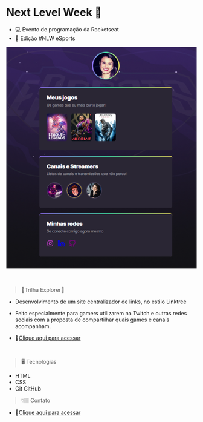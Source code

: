# Next Level Week 🚀

- 💻 Evento de programação da Rocketseat 
- 🚩 Edição #NLW eSports

![preview](./.github/preview.png)

<br>

>🔹Trilha Explorer🔹

- Desenvolvimento de um site centralizador de links, no estilo Linktree

- Feito especialmente para gamers utilizarem na Twitch e outras redes sociais com a proposta de compartilhar quais games e canais acompanham.

- 🔗[Clique aqui para acessar](https://alineviana.github.io/nlw-esports-explorer/)

<br>

> 🖥️ Tecnologias

- HTML
- CSS
- Git GitHub

> 👇🏽 Contato
- 🔗[Clique aqui para acessar](https://www.linkedin.com/in/alinecviana/)
